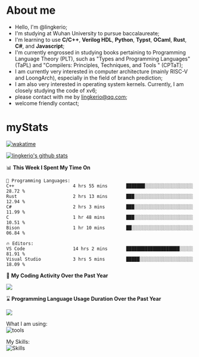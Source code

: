 # About me

- Hello, I'm @lingkerio; 
- I'm studying at Wuhan University to pursue baccalaureate;
- I'm learning to use **C/C++**, **Verilog HDL**, **Python**, **Typst**, **OCaml**, **Rust**, **C#**, and **Javascript**;
- I'm currently engrossed in studying books pertaining to Programming Language Theory (PLT), such as "Types and Programming Languages" (TaPL) and "Compilers: Principles, Techniques, and Tools " (CPTaT);
- I am currently very interested in computer architecture (mainly RISC-V and LoongArch), especially in the field of branch prediction;
- I am also very interested in operating system kernels. Currently, I am closely studying the code of xv6;
- please contact with me by lingkerio@qq.com;
- welcome friendly contact;


# myStats
[![wakatime](https://wakatime.com/badge/user/91f23013-72dc-47fa-9246-c7f1d9e4561b.svg)](https://wakatime.com/@91f23013-72dc-47fa-9246-c7f1d9e4561b)

[![lingkerio's github stats](https://github-readme-stats-sigma-five.vercel.app/api?username=lingkerio&count_private=true&show_icons=true&theme=gruvbox "![lingkerio's github stats")](https://github.com/anuraghazra/github-readme-stats)

<!--START_SECTION:waka-->
📊 **This Week I Spent My Time On** 

```text
💬 Programming Languages: 
C++                      4 hrs 55 mins       ███████░░░░░░░░░░░░░░░░░░   28.72 % 
Rust                     2 hrs 13 mins       ███░░░░░░░░░░░░░░░░░░░░░░   12.94 % 
C#                       2 hrs 3 mins        ███░░░░░░░░░░░░░░░░░░░░░░   11.99 % 
C                        1 hr 48 mins        ███░░░░░░░░░░░░░░░░░░░░░░   10.51 % 
Bison                    1 hr 10 mins        ██░░░░░░░░░░░░░░░░░░░░░░░   06.84 % 

🔥 Editors: 
VS Code                  14 hrs 2 mins       ████████████████████░░░░░   81.91 % 
Visual Studio            3 hrs 5 mins        █████░░░░░░░░░░░░░░░░░░░░   18.09 % 
```


<!--END_SECTION:waka-->

📅 **My Coding Activity Over the Past Year**

<a href="https://wakatime.com"><img src="https://wakatime.com/share/@lingkerio/9d8c2ccb-422f-4031-86b5-c947c7b728ba.png" /></a>

⌛ **Programming Language Usage Duration Over the Past Year**

<a href="https://wakatime.com"><img src="https://wakatime.com/share/@lingkerio/b4268c3a-49e5-469e-b094-8e53392cb864.png" /></a>

What I am using:  
![tools](https://skillicons.dev/icons?i=discord,twitter,linkedin,gitlab,git,github,neovim,vim,stackoverflow,visualstudio,vscode,pycharm,arch,debian,ubuntu)  


My Skills:  
![Skills](https://skillicons.dev/icons?i=linux,windows,c,cpp,cs,ocaml,rust,py,js)  
